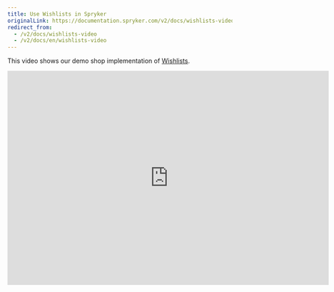 ```yaml
---
title: Use Wishlists in Spryker
originalLink: https://documentation.spryker.com/v2/docs/wishlists-video
redirect_from:
  - /v2/docs/wishlists-video
  - /v2/docs/en/wishlists-video
---
```


This video shows our demo shop implementation of [Wishlists](/docs/scos/dev/features/201903.0/wishlist/wishlist).

<iframe src="https://fast.wistia.net/embed/iframe/g7hzsa9xw7" title="Wihlists" allowtransparency="true" frameborder="0" scrolling="no" class="wistia_embed" name="wistia_embed" allowfullscreen="0" mozallowfullscreen="0" webkitallowfullscreen="0" oallowfullscreen="0" msallowfullscreen="0" width="720" height="480"></iframe>
